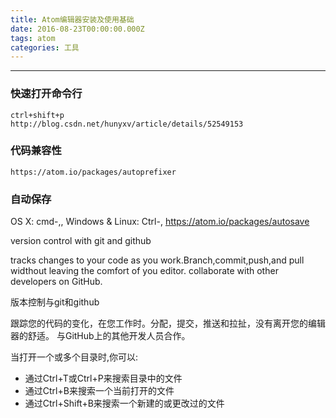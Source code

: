 ```yaml
---
title: Atom编辑器安装及使用基础
date: 2016-08-23T00:00:00.000Z
tags: atom
categories: 工具
---
```


--------------------------------------------------------------------------------

<!-- more -->


### 快速打开命令行
    ctrl+shift+p
    http://blog.csdn.net/hunyxv/article/details/52549153
### 代码兼容性
    https://atom.io/packages/autoprefixer

### 自动保存
  OS X: cmd-,, Windows & Linux: Ctrl-,
  https://atom.io/packages/autosave

version control with git and github

tracks changes to your code as you work.Branch,commit,push,and pull widthout leaving the comfort of you editor. collaborate with other developers on GitHub.

版本控制与git和github

跟踪您的代码的变化，在您工作时。分配，提交，推送和拉扯，没有离开您的编辑器的舒适。 与GitHub上的其他开发人员合作。

当打开一个或多个目录时,你可以:
* 通过Ctrl+T或Ctrl+P来搜索目录中的文件
* 通过Ctrl+B来搜索一个当前打开的文件
* 通过Ctrl+Shift+B来搜索一个新建的或更改过的文件
